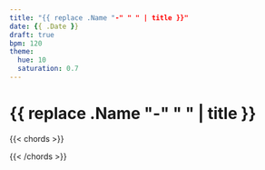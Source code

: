 ```yaml
---
title: "{{ replace .Name "-" " " | title }}"
date: {{ .Date }}
draft: true
bpm: 120
theme:
  hue: 10
  saturation: 0.7
---
```


# {{ replace .Name "-" " " | title }}

{{< chords >}}

{{< /chords >}}